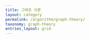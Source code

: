 ```yaml
---
title: 그래프 이론
layout: category
permalink: /algorithm/graph-theory/
taxonomy: graph-theory
entries_layout: grid
---
```

